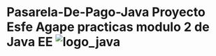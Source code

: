 # Pasarela-De-Pago-Java Proyecto Esfe Agape practicas modulo 2 de Java EE <img alt="logo_java" src="https://1000marcas.net/wp-content/uploads/2020/11/Java-logo.jpg"/>
